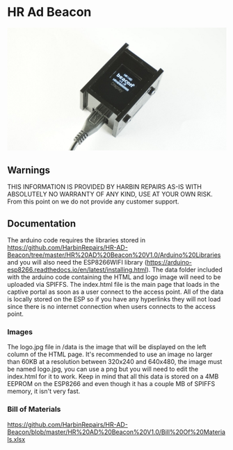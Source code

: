 # HR Ad Beacon

![beacon](HR%20AD%20Beacon%20V1.0/images/beacon.jpg)

## Warnings
THIS INFORMATION IS PROVIDED BY HARBIN REPAIRS AS-IS WITH ABSOLUTELY NO WARRANTY OF ANY KIND, USE AT YOUR OWN RISK. From this point on we do not provide any customer support.

## Documentation
The arduino code requires the libraries stored in https://github.com/HarbinRepairs/HR-AD-Beacon/tree/master/HR%20AD%20Beacon%20V1.0/Arduino%20Libraries and you will also need the ESP8266WIFI library (https://arduino-esp8266.readthedocs.io/en/latest/installing.html). The data folder included with the arduino code containing the HTML and logo image will need to be uploaded via SPIFFS. The index.html file is the main page that loads in the captive portal as soon as a user connect to the access point. All of the data is locally stored on the ESP so if you have any hyperlinks they will not load since there is no internet connection when users connects to the access point.

### Images
The logo.jpg file in /data is the image that will be displayed on the left column of the HTML page. It's recommended to use an image no larger than 60KB at a resolution between 320x240 and 640x480, the image must be named logo.jpg, you can use a png but you will need to edit the index.html for it to work. Keep in mind that all this data is stored on a 4MB EEPROM on the ESP8266 and even though it has a couple MB of SPIFFS memory, it isn't very fast.

### Bill of Materials

https://github.com/HarbinRepairs/HR-AD-Beacon/blob/master/HR%20AD%20Beacon%20V1.0/Bill%20Of%20Materials.xlsx
